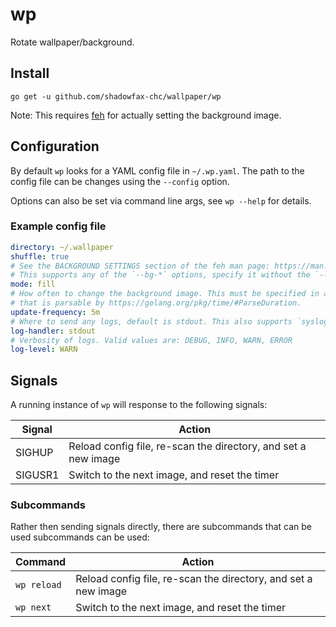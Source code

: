 # wp

Rotate wallpaper/background.

## Install

```
go get -u github.com/shadowfax-chc/wallpaper/wp
```

Note: This requires [feh](https://feh.finalrewind.org/) for actually setting
the background image.

## Configuration

By default `wp` looks for a YAML config file in `~/.wp.yaml`. The path to the
config file can be changes using the `--config` option.

Options can also be set via command line args, see `wp --help` for details.

### Example config file

```yaml
directory: ~/.wallpaper
shuffle: true
# See the BACKGROUND SETTINGS section of the feh man page: https://man.finalrewind.org/1/feh/
# This supports any of the `--bg-*` options, specify it without the `--bg-` prefix
mode: fill
# How often to change the background image. This must be specified in a format
# that is parsable by https://golang.org/pkg/time/#ParseDuration.
update-frequency: 5m
# Where to send any logs, default is stdout. This also supports `syslog`.
log-handler: stdout
# Verbosity of logs. Valid values are: DEBUG, INFO, WARN, ERROR
log-level: WARN
```

## Signals

A running instance of `wp` will response to the following signals:

| Signal  | Action                                                         |
| ------- | -------------------------------------------------------------- |
| SIGHUP  | Reload config file, re-scan the directory, and set a new image |
| SIGUSR1 | Switch to the next image, and reset the timer                  |

### Subcommands

Rather then sending signals directly, there are subcommands that can be used
subcommands can be used:

| Command     | Action                                                         |
| ----------- | -------------------------------------------------------------- |
| `wp reload` | Reload config file, re-scan the directory, and set a new image |
| `wp next`   | Switch to the next image, and reset the timer                  |
